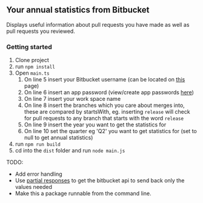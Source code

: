 ## Your annual statistics from Bitbucket

Displays useful information about pull requests you have made as well as pull requests you reviewed.

### Getting started

1. Clone project
2. run `npm install`
3. Open `main.ts`
    1. On line 5 insert your Bitbucket username (can be located on [this](https://bitbucket.org/account/settings/) page)
    2. On line 6 insert an app password (view/create app passwords [here](https://bitbucket.org/account/settings/app-passwords/))
    3. On line 7 insert your work space name
    4. On line 8 insert the branches which you care about merges into, these are compared by startsWith, eg. inserting `release` will check for pull requests to any branch that starts with the word `release`
    5. On line 9 insert the year you want to get the statistics for
    6. On line 10 set the quarter eg 'Q2' you want to get statistics for (set to null to get annual statistics)
4. run `npm run build`
5. cd into the `dist` folder and run `node main.js`

TODO:

-   Add error handling
-   Use [partial responses](https://developer.atlassian.com/cloud/bitbucket/rest/intro/#partial-response) to get the bitbucket api to send back only the values needed
-   Make this a package runnable from the command line.
